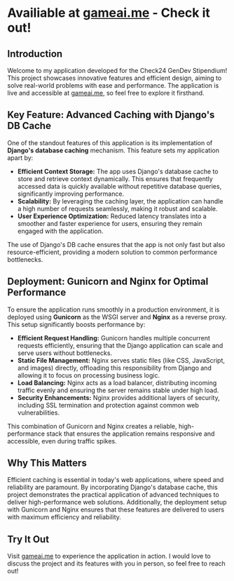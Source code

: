 # Availiable at [gameai.me](https://gameai.me) - Check it out!

## Introduction
Welcome to my application developed for the Check24 GenDev Stipendium! This project showcases innovative features and efficient design, aiming to solve real-world problems with ease and performance. The application is live and accessible at [gameai.me](https://gameai.me), so feel free to explore it firsthand.

## Key Feature: Advanced Caching with Django's DB Cache
One of the standout features of this application is its implementation of **Django's database caching** mechanism. This feature sets my application apart by:

- **Efficient Context Storage:** The app uses Django's database cache to store and retrieve context dynamically. This ensures that frequently accessed data is quickly available without repetitive database queries, significantly improving performance.
- **Scalability:** By leveraging the caching layer, the application can handle a high number of requests seamlessly, making it robust and scalable.
- **User Experience Optimization:** Reduced latency translates into a smoother and faster experience for users, ensuring they remain engaged with the application.

The use of Django's DB cache ensures that the app is not only fast but also resource-efficient, providing a modern solution to common performance bottlenecks.

## Deployment: Gunicorn and Nginx for Optimal Performance
To ensure the application runs smoothly in a production environment, it is deployed using **Gunicorn** as the WSGI server and **Nginx** as a reverse proxy. This setup significantly boosts performance by:

- **Efficient Request Handling:** Gunicorn handles multiple concurrent requests efficiently, ensuring that the Django application can scale and serve users without bottlenecks.
- **Static File Management:** Nginx serves static files (like CSS, JavaScript, and images) directly, offloading this responsibility from Django and allowing it to focus on processing business logic.
- **Load Balancing:** Nginx acts as a load balancer, distributing incoming traffic evenly and ensuring the server remains stable under high load.
- **Security Enhancements:** Nginx provides additional layers of security, including SSL termination and protection against common web vulnerabilities.

This combination of Gunicorn and Nginx creates a reliable, high-performance stack that ensures the application remains responsive and accessible, even during traffic spikes.

## Why This Matters
Efficient caching is essential in today's web applications, where speed and reliability are paramount. By incorporating Django's database cache, this project demonstrates the practical application of advanced techniques to deliver high-performance web solutions. Additionally, the deployment setup with Gunicorn and Nginx ensures that these features are delivered to users with maximum efficiency and reliability.

## Try It Out
Visit [gameai.me](https://gameai.me) to experience the application in action. I would love to discuss the project and its features with you in person, so feel free to reach out!